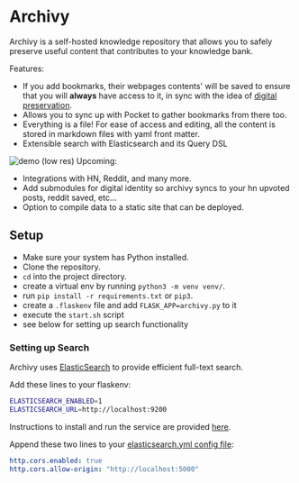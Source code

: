 # Archivy

Archivy is a self-hosted knowledge repository that allows you to safely preserve useful content that contributes to your knowledge bank.

Features:


- If you add bookmarks, their webpages contents' will be saved to ensure that you will **always** have access to it, in sync with the idea of [digital preservation](https://jeffhuang.com/designed_to_last/).
- Allows you to sync up with Pocket to gather bookmarks from there too.
- Everything is a file! For ease of access and editing, all the content is stored in markdown files with yaml front matter.
- Extensible search with Elasticsearch and its Query DSL


![demo (low res)](https://github.com/Uzay-G/archivy/raw/master/archivy.gif)
Upcoming:

- Integrations with HN, Reddit, and many more.
- Add submodules for digital identity so archivy syncs to your hn upvoted posts, reddit saved, etc...
- Option to compile data to a static site that can be deployed.

## Setup

- Make sure your system has Python installed.
- Clone the repository.
- `cd` into the project directory.
- create a virtual env by running `python3 -m venv venv/`.
- run `pip install -r requirements.txt` or `pip3`.
- create a `.flaskenv` file and add `FLASK_APP=archivy.py` to it
- execute the `start.sh` script
- see below for setting up search functionality


### Setting up Search

Archivy uses [ElasticSearch](https://www.elastic.co) to provide efficient full-text search.

Add these lines to your flaskenv:

```bash
ELASTICSEARCH_ENABLED=1
ELASTICSEARCH_URL=http://localhost:9200
```

Instructions to install and run the service are provided [here](https://www.elastic.co/guide/en/elasticsearch/reference/current/install-elasticsearch.html).


Append these two lines to your [elasticsearch.yml config file](https://www.elastic.co/guide/en/elasticsearch/reference/current/settings.html):

```yaml
http.cors.enabled: true
http.cors.allow-origin: "http://localhost:5000"
```
